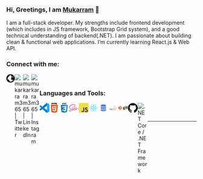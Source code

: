 ### Hi, Greetings, I am [Mukarram][website] 👋


I am a full-stack developer. My strengths include frontend development (which includes in JS framework, Bootstrap Grid system), and a good technical understanding of backend(.NET). I am passionate about building clean & functional web applications. I’m currently learning React.js & Web API.

### Connect with me:
[<img align="left" alt="mukarram365.web.app" width="22px" src="https://raw.githubusercontent.com/iconic/open-iconic/master/svg/globe.svg" />][website]
[<img align="left" alt="mukarram365 | Twitter" width="22px" src="https://cdn.jsdelivr.net/npm/simple-icons@v3/icons/twitter.svg" />][twitter]
[<img align="left" alt="mukarram365 | LinkedIn" width="22px" src="https://cdn.jsdelivr.net/npm/simple-icons@v3/icons/linkedin.svg" />][linkedin]
[<img align="left" alt="mukarram365 | Instagram" width="22px" src="https://cdn.jsdelivr.net/npm/simple-icons@v3/icons/instagram.svg" />][instagram]

<br />


### Languages and Tools:

<img align="left" alt="Visual Studio Code" width="26px" src="https://raw.githubusercontent.com/github/explore/80688e429a7d4ef2fca1e82350fe8e3517d3494d/topics/visual-studio-code/visual-studio-code.png" />
<img align="left" alt="HTML5" width="26px" src="https://raw.githubusercontent.com/github/explore/80688e429a7d4ef2fca1e82350fe8e3517d3494d/topics/html/html.png" />
<img align="left" alt="CSS3" width="26px" src="https://raw.githubusercontent.com/github/explore/80688e429a7d4ef2fca1e82350fe8e3517d3494d/topics/css/css.png" />
<img align="left" alt="Sass" width="26px" src="https://raw.githubusercontent.com/github/explore/80688e429a7d4ef2fca1e82350fe8e3517d3494d/topics/sass/sass.png" />
<img align="left" alt="JavaScript" width="26px" src="https://raw.githubusercontent.com/github/explore/80688e429a7d4ef2fca1e82350fe8e3517d3494d/topics/javascript/javascript.png" />
<img align="left" alt="React" width="26px" src="https://raw.githubusercontent.com/github/explore/80688e429a7d4ef2fca1e82350fe8e3517d3494d/topics/react/react.png" />
<img align="left" alt="SQL" width="26px" src="https://raw.githubusercontent.com/github/explore/80688e429a7d4ef2fca1e82350fe8e3517d3494d/topics/sql/sql.png" />
<img align="left" alt="MySQL" width="26px" src="https://raw.githubusercontent.com/github/explore/80688e429a7d4ef2fca1e82350fe8e3517d3494d/topics/mysql/mysql.png" />
<img align="left" alt="Git" width="26px" src="https://raw.githubusercontent.com/github/explore/80688e429a7d4ef2fca1e82350fe8e3517d3494d/topics/git/git.png" />
<img align="left" alt="GitHub" width="26px" src="https://raw.githubusercontent.com/github/explore/78df643247d429f6cc873026c0622819ad797942/topics/github/github.png" />
<img align="left" alt=".NET Core / .NET Framework" width="26px" src="https://firebasestorage.googleapis.com/v0/b/test-demo-f1ac0.appspot.com/o/images%2F.net.png?alt=media&token=3b4a3f1c-fd1e-4347-b806-8a39d173ae6a" />

<br />
<br />

---

[website]: https://mukarram365.web.app
[twitter]: https://twitter.com/mukarram365
[linkedin]: https://www.linkedin.com/in/mukarram365
[instagram]: https://www.instagram.com/_mukarram365
